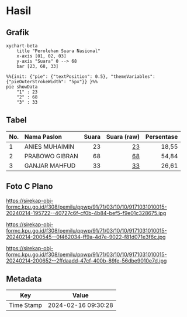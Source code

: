 # Hasil

## Grafik

```mermaid
xychart-beta
    title "Perolehan Suara Nasional"
    x-axis [01, 02, 03]
    y-axis "Suara" 0 --> 68
    bar [23, 68, 33]
```

```mermaid
%%{init: {"pie": {"textPosition": 0.5}, "themeVariables": {"pieOuterStrokeWidth": "5px"}} }%%
pie showData
    "1" : 23
    "2" : 68
    "3" : 33
```

## Tabel

| No. | Nama Paslon    | Suara | Suara (raw) | Persentase |
|:--- |:-------------- | -----:| -----------:| ----------:|
| 1   | ANIES MUHAIMIN | 23    | [23][p-1]   | 18,55      |
| 2   | PRABOWO GIBRAN | 68    | [68][p-2]   | 54,84      |
| 3   | GANJAR MAHFUD  | 33    | [33][p-3]   | 26,61      |


[p-1]: https://github.com/gigit-pemilu/pemilu-2024/blob/main/pilpres/hitung-suara/sub/91-papua/sub/71-kota-jayapura/sub/03-abepura/sub/1010-yobe/sub/015-tps/sub/paslon-1.txt
[p-2]: https://github.com/gigit-pemilu/pemilu-2024/blob/main/pilpres/hitung-suara/sub/91-papua/sub/71-kota-jayapura/sub/03-abepura/sub/1010-yobe/sub/015-tps/sub/paslon-2.txt
[p-3]: https://github.com/gigit-pemilu/pemilu-2024/blob/main/pilpres/hitung-suara/sub/91-papua/sub/71-kota-jayapura/sub/03-abepura/sub/1010-yobe/sub/015-tps/sub/paslon-3.txt

## Foto C Plano

https://sirekap-obj-formc.kpu.go.id/f308/pemilu/ppwp/91/71/03/10/10/9171031010015-20240214-195722--40727c6f-cf0b-4b84-bef5-f9e01c328675.jpg

https://sirekap-obj-formc.kpu.go.id/f308/pemilu/ppwp/91/71/03/10/10/9171031010015-20240214-200545--0f462034-ff9a-4d7e-9022-f81d071e3f6c.jpg

https://sirekap-obj-formc.kpu.go.id/f308/pemilu/ppwp/91/71/03/10/10/9171031010015-20240214-200652--2ffdaadd-47cf-400b-89fe-56dbe9010e7d.jpg


## Metadata

| Key        | Value               |
| ---------- | ------------------- |
| Time Stamp | 2024-02-16 09:30:28 |



